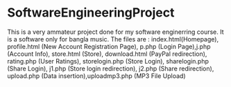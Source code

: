 # SoftwareEngineeringProject
This is a very ammateur project done for my software enginerring course. It is a software only for bangla music. 
The files are : index.html(Homepage), profile.html (New Account Registration Page), p.php (Login Page),j.php (Account Info), store.html (Store), download.html (PayPal redirection), rating.php (User Ratings), storelogin.php (Store Login), sharelogin.php (Share Login), j1.php (Store login redirection), j2.php (Share redirection), upload.php (Data insertion),uploadmp3.php (MP3 File Upload)
